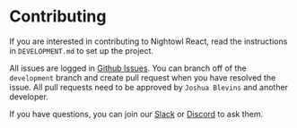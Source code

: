 # Contributing

If you are interested in contributing to Nightowl React, read the instructions in `DEVELOPMENT.md` to 
set up the project.

All issues are logged in [Github Issues](). You can branch off of the `development` branch and create 
pull request when you have resolved the issue. All pull requests need to be approved by `Joshua Blevins`
and another developer.

If you have questions, you can join our [Slack]() or [Discord]() to ask them.